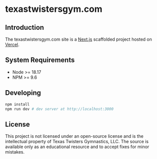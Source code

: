 # texastwistersgym.com

## Introduction

The texastwistersgym.com site is a [Next.js](https://nextjs.org) scaffolded project hosted on [Vercel](https://vercel.com).

## System Requirements

- Node >= 18.17
- NPM >= 9.6

## Developing

```bash
npm install
npm run dev # dev server at http://localhost:3000
```

## License

This project is not licensed under an open-source license and is the intellectual property of Texas Twisters Gymnastics, LLC. The source is available only as an educational resource and to accept fixes for minor mistakes.
